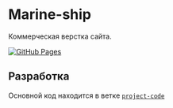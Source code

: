 # Marine-ship
Коммерческая верстка сайта.

[![GitHub Pages](https://img.shields.io/badge/-GitHub%20Pages-blue?style=flat-square)](https://Artynskij.github.io/bitrix-ship/)

## Разработка

Основной код находится в ветке [`project-code`](https://github.com/Artynskij/places/tree/dev)

